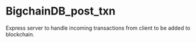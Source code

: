 # BigchainDB_post_txn
Express server to handle incoming transactions from client to be added to blockchain.
